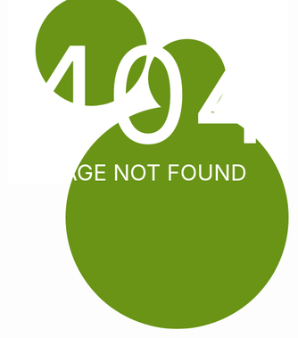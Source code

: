 <style>
@import url(https://fonts.googleapis.com/css?family=Raleway:300,700);




.circles:after {
  content:'';
  display:inline-block;
  width:100%;
  height:100px;
  background:#fff;
  position:absolute;
  top:-50px;
  left:0;
  transform:skewY(-4deg);
  -webkit-transform:skewY(-4deg);
}

.circles { 
	background:#fff;
	text-align: center;
	position: relative;
  margin-top:-300px;
  margin-bottom:-100px;
}

.circles p {
	font-size: 240px;
	color: #fff;
	padding-top: 60px;
	position: relative;
  z-index: 9;
  line-height: 100%;
}

.circles p small { 
  font-size: 40px; 
  line-height: 100%; 
  vertical-align: top;   
}

.circles .circle.small {
	width: 140px;
	height: 140px;
	border-radius: 50%;
	background: #699416; 
	position: absolute;
	z-index: 1;
	top: 80px;
	left: 50%;
	animation: 7s smallmove infinite cubic-bezier(1,.22,.71,.98);	
	-webkit-animation: 7s smallmove infinite cubic-bezier(1,.22,.71,.98);
	animation-delay: 1.2s;
	-webkit-animation-delay: 1.2s;
}

.circles .circle.med {
	width: 200px;
	height: 200px;
	border-radius: 50%;
	background: #699416;
	position: absolute;
	z-index: 1;
	top: 0;
	left: 10%;
	animation: 7s medmove infinite cubic-bezier(.32,.04,.15,.75);	
	-webkit-animation: 7s medmove infinite cubic-bezier(.32,.04,.15,.75);
	animation-delay: 0.4s;
	-webkit-animation-delay: 0.4s;
}

.circles .circle.big {
	width: 400px;
	height: 400px;
	border-radius: 50%;
	background: #699416;
	position: absolute;
	z-index: 1;
	top: 200px;
	right: 0;
	animation: 8s bigmove infinite;	
	-webkit-animation: 8s bigmove infinite;
	animation-delay: 3s;
	-webkit-animation-delay: 1s;
}

@-webkit-keyframes smallmove {
	0% { top: 10px; left: 45%; opacity: 1; }
	25% { top: 300px; left: 40%; opacity:0.7; }
	50% { top: 240px; left: 55%; opacity:0.4; }
	75% { top: 100px; left: 40%;  opacity:0.6; }
	100% { top: 10px; left: 45%; opacity: 1; }
}
@keyframes smallmove {
	0% { top: 10px; left: 45%; opacity: 1; }
	25% { top: 300px; left: 40%; opacity:0.7; }
	50% { top: 240px; left: 55%; opacity:0.4; }
	75% { top: 100px; left: 40%;  opacity:0.6; }
	100% { top: 10px; left: 45%; opacity: 1; }
}

@-webkit-keyframes medmove {
	0% { top: 0px; left: 20%; opacity: 1; }
	25% { top: 300px; left: 80%; opacity:0.7; }
	50% { top: 240px; left: 55%; opacity:0.4; }
	75% { top: 100px; left: 40%;  opacity:0.6; }
	100% { top: 0px; left: 20%; opacity: 1; }
}

@keyframes medmove {
	0% { top: 0px; left: 20%; opacity: 1; }
	25% { top: 300px; left: 80%; opacity:0.7; }
	50% { top: 240px; left: 55%; opacity:0.4; }
	75% { top: 100px; left: 40%;  opacity:0.6; }
	100% { top: 0px; left: 20%; opacity: 1; }
}

@-webkit-keyframes bigmove {
	0% { top: 0px; right: 4%; opacity: 0.5; }
	25% { top: 100px; right: 40%; opacity:0.4; }
	50% { top: 240px; right: 45%; opacity:0.8; }
	75% { top: 100px; right: 35%;  opacity:0.6; }
	100% { top: 0px; right: 4%; opacity: 0.5; }
}
@keyframes bigmove {
	0% { top: 0px; right: 4%; opacity: 0.5; }
	25% { top: 100px; right: 40%; opacity:0.4; }
	50% { top: 240px; right: 45%; opacity:0.8; }
	75% { top: 100px; right: 35%;  opacity:0.6; }
	100% { top: 0px; right: 4%; opacity: 0.5; }
}

</style>
<section id="not-found">
    <div class="circles">
      <p>404<br>
       <small>PAGE NOT FOUND</small>
      </p>
      <span class="circle big"></span>
      <span class="circle med"></span>
      <span class="circle small"></span>
    </div>
  </section>
